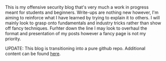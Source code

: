 This is my offensive security blog that's very much a work in progress meant for students and beginners. Write-ups are nothing new however, I'm aiming to reinforce what I have learned by trying to explain it to others. I will mainly look to grasp onto fundamentals and industry tricks rather than show off fancy techniques. Furhter down the line I may look to overhaul the format and presentation of my posts however a fancy page is not my priority.

UPDATE: This blog is transitioning into a pure github repo. Additional content can be found [here](https://github.com/dozmert/Security-Labs).
